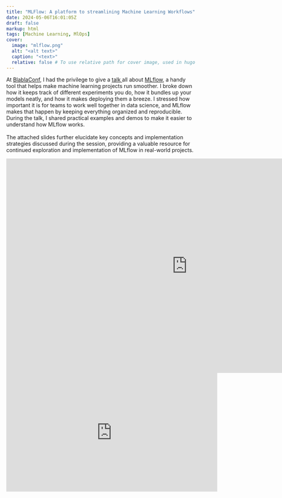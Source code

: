 ```yaml
---
title: "MLFlow: A platform to streamlining Machine Learning Workflows"
date: 2024-05-06T16:01:05Z
draft: false
markup: html
tags: [Machine Learning, MlOps]
cover:
  image: "mlflow.png"
  alt: "<alt text>"
  caption: "<text>"
  relative: false # To use relative path for cover image, used in hugo Page-bundles
---
```


<p>At <a href = https://www.blablaconf.com> BlablaConf</a>, I had the privilege to give a <a href=https://youtu.be/rVLlGQcXgOQ?t=16393> talk </a> all about <a href = https://mlflow.org>MLflow</a>, a handy tool that helps make machine learning projects run smoother. I broke down how it keeps track of different experiments you do, how it bundles up your models neatly, and how it makes deploying them a breeze. I stressed how important it is for teams to work well together in data science, and MLflow makes that happen by keeping everything organized and reproducible. During the talk, I shared practical examples and demos to make it easier to understand how MLflow works. 
</br></br>
The attached slides further elucidate key concepts and implementation strategies discussed during the session, providing a valuable resource for continued exploration and implementation of MLflow in real-world projects.
</p>
<iframe src="https://docs.google.com/presentation/d/e/2PACX-1vRiya-S6RJN50h2oit2i7Whbk-IEWWp20sSv8Nl0liRtrrqsPE-Or8W1S9PntTYm1C5Tk29g-5oC3Qm/embed?start=false&loop=false&delayms=3000" frameborder="0" width="960" height="569" allowfullscreen="true" mozallowfullscreen="true" webkitallowfullscreen="true"></iframe>

<iframe width="560" height="315" src="https://www.youtube.com/embed/rVLlGQcXgOQ?si=HZQmfjG61AZvKRCY&amp;start=16393" title="YouTube video player" frameborder="0" allow="accelerometer; autoplay; clipboard-write; encrypted-media; gyroscope; picture-in-picture; web-share" referrerpolicy="strict-origin-when-cross-origin" allowfullscreen></iframe>